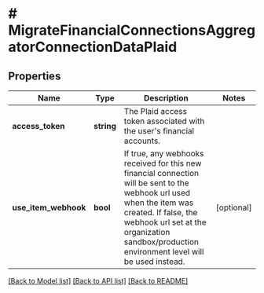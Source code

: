 # # MigrateFinancialConnectionsAggregatorConnectionDataPlaid

## Properties

Name | Type | Description | Notes
------------ | ------------- | ------------- | -------------
**access_token** | **string** | The Plaid access token associated with the user&#39;s financial accounts. |
**use_item_webhook** | **bool** | If true, any webhooks received for this new financial connection will be sent to the webhook url used when the item was created. If false, the webhook url set at the organization sandbox/production environment level will be used instead. | [optional]

[[Back to Model list]](../../README.md#models) [[Back to API list]](../../README.md#endpoints) [[Back to README]](../../README.md)
